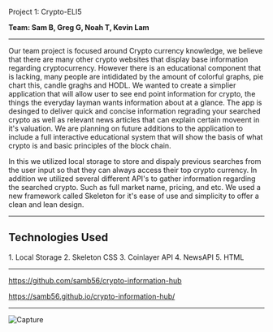 Project 1: Crypto-ELI5

<strong>Team: Sam B, Greg G, Noah T, Kevin Lam</strong>
<hr>

Our team project is focused around Crypto currency knowledge, we believe that there are many other crypto websites that display base information regarding cryptocurrency. However there is an educational component that is lacking, many people are intididated by the amount of colorful graphs, pie chart this, candle graghs and HODL. We wanted to create a simplier application that will allow user to see end point information for crypto, the things the everyday layman wants information about at a glance. The app is desinged to deliver quick and concise information regrading your searched crypto as well as relevant news articles that can explain certain moveent in it's valuation. We are planning on future additions to the application to include a full interactive educational system that will show the basis of what crypto is and basic principles of the block chain. 

In this we utilized local storage to store and dispaly previous searches from the user input so that they can always access their top crypto currency. In addition we utilized several different API's to gather information regarding the searched crypto. Such as full market name, pricing, and etc. We used a new framework called Skeleton for it's ease of use and simplicity to offer a clean and lean design. 
<hr>


<h2> Technologies Used</h2>
1. Local Storage
2. Skeleton CSS
3. Coinlayer API
4. NewsAPI
5. HTML


<hr>

https://github.com/samb56/crypto-information-hub

https://samb56.github.io/crypto-information-hub/


<hr>

![Capture](https://user-images.githubusercontent.com/3208213/172228705-69e7e0da-e839-4dd0-b4c5-5c809d5cebc8.PNG)
